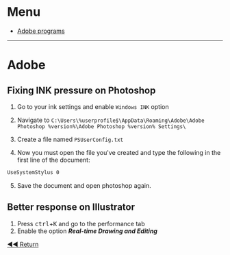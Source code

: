 # Menu

- [Adobe programs](#adobe)

---
# Adobe

## Fixing INK pressure on Photoshop

1. Go to your ink settings and enable `Windows INK` option

2. Navigate to `C:\Users\%userprofile$\AppData\Roaming\Adobe\Adobe Photoshop %version%\Adobe Photoshop %version% Settings\`

3. Create a file named `PSUserConfig.txt`
4. Now you must open the file you've created and type the following in the first line of the document:
```txt
UseSystemStylus 0
```

5. Save the document and open photoshop again.

## Better response on Illustrator

1. Press <kbd>ctrl</kbd>+<kbd>K</kbd> and go to the performance tab
2. Enable the option **_Real-time Drawing and Editing_**

[◀◀ Return](readme.md)
